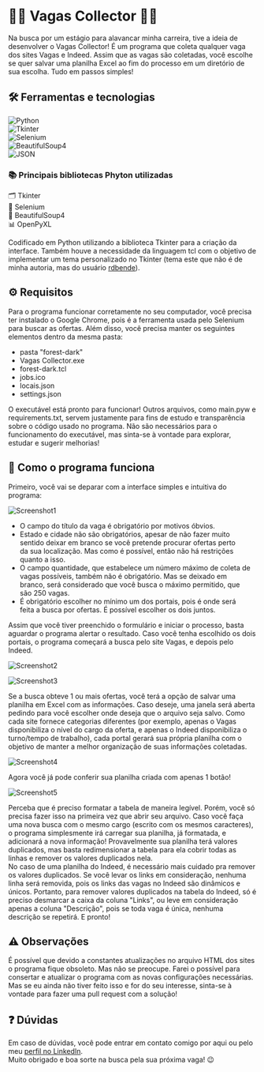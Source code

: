 # 👨‍💻 Vagas Collector 👩‍💻
Na busca por um estágio para alavancar minha carreira, tive a ideia de desenvolver o Vagas Collector! É um programa que coleta qualquer vaga dos sites Vagas e Indeed.
Assim que as vagas são coletadas, você escolhe se quer salvar uma planilha Excel ao fim do processo em um diretório de sua escolha. Tudo em passos simples!

## 🛠️ Ferramentas e tecnologias
![Python](https://img.shields.io/badge/python-3670A0?style=for-the-badge&logo=python&logoColor=ffdd54)\
![Tkinter](https://img.shields.io/badge/Tkinter-%23eeeeee?style=for-the-badge&logo=python&logoColor=%23222222)\
![Selenium](https://img.shields.io/badge/Selenium-%23222?style=for-the-badge&logo=selenium&logoColor=%2343B02A)\
![BeautifulSoup4](https://img.shields.io/badge/BeautifulSoup4-%23eee?style=for-the-badge&logo=python&logoColor=%23222222)\
![JSON](https://img.shields.io/badge/JSON-%23dddddd?style=for-the-badge&logo=json&logoColor=%23000000)

### 📚 Principais bibliotecas Phyton utilizadas
🗂️ Tkinter\
🤖 Selenium\
🍛 BeautifulSoup4\
📊 OpenPyXL

Codificado em Python utilizando a biblioteca Tkinter para a criação da interface. Também houve a necessidade da linguagem tcl com o objetivo de implementar um tema
personalizado no Tkinter (tema este que não é de minha autoria, mas do usuário [rdbende](https://github.com/rdbende)).

## ⚙️ Requisitos
Para o programa funcionar corretamente no seu computador, você precisa ter instalado o Google Chrome, pois é a ferramenta usada pelo Selenium para buscar as ofertas.
Além disso, você precisa manter os seguintes elementos dentro da mesma pasta:
- pasta "forest-dark"
- Vagas Collector.exe
- forest-dark.tcl
- jobs.ico
- locais.json
- settings.json

O executável está pronto para funcionar! Outros arquivos, como main.pyw e requirements.txt, servem justamente para fins de estudo e transparência sobre o código
usado no programa. Não são necessários para o funcionamento do executável, mas sinta-se à vontade para explorar, estudar e sugerir melhorias!

## 📖 Como o programa funciona
Primeiro, você vai se deparar com a interface simples e intuitiva do programa:

![Screenshot1](Vagas%20Collector%20screenshot%201.png)

- O campo do título da vaga é obrigatório por motivos óbvios.
- Estado e cidade não são obrigatórios, apesar de não fazer muito\
  sentido deixar em branco se você pretende procurar ofertas perto\
  da sua localização. Mas como é possível, então não há restrições\
  quanto a isso.
- O campo quantidade, que estabelece um número máximo de coleta de\
  vagas possíveis, também não é obrigatório. Mas se deixado em\
  branco, será considerado que você busca o máximo permitido, que\
  são 250 vagas.
- É obrigatório escolher no mínimo um dos portais, pois é onde será\
  feita a busca por ofertas. É possível escolher os dois juntos.

Assim que você tiver preenchido o formulário e iniciar o processo, basta aguardar o programa alertar o resultado. Caso você tenha escolhido os dois portais,
o programa começará a busca pelo site Vagas, e depois pelo Indeed.

![Screenshot2](Vagas%20Collector%20screenshot%202.png)

![Screenshot3](Vagas%20Collector%20screenshot%203.png)

Se a busca obteve 1 ou mais ofertas, você terá a opção de salvar uma planilha em Excel com as informações. Caso deseje, uma janela será aberta pedindo para você
escolher onde deseja que o arquivo seja salvo. Como cada site fornece categorias diferentes (por exemplo, apenas o Vagas disponibiliza o nível do cargo da
oferta, e apenas o Indeed disponibiliza o turno/tempo de trabalho), cada portal gerará sua própria planilha com o objetivo de manter a melhor organização
de suas informações coletadas.

![Screenshot4](Vagas%20Collector%20screenshot%204.png)

Agora você já pode conferir sua planilha criada com apenas 1 botão!

![Screenshot5](Planilha%20feita%20screenshot.png)

Perceba que é preciso formatar a tabela de maneira legível. Porém, você só precisa fazer isso na primeira vez que abrir seu arquivo. Caso você faça uma nova busca com o mesmo cargo
(escrito com os mesmos caracteres), o programa simplesmente irá carregar sua planilha, já formatada, e adicionará a nova informação! Provavelmente sua planilha terá
valores duplicados, mas basta redimensionar a tabela para ela cobrir todas as linhas e remover os valores duplicados nela.\
No caso de uma planilha do Indeed, é necessário mais cuidado pra remover os valores duplicados. Se você levar os links em consideração, nenhuma linha será
removida, pois os links das vagas no Indeed são dinâmicos e únicos. Portanto, para remover valores duplicados na tabela do Indeed, só é preciso desmarcar a caixa
da coluna "Links", ou leve em consideração apenas a coluna "Descrição", pois se toda vaga é única, nenhuma descrição se repetirá. E pronto!

## ⚠️ Observações

É possível que devido a constantes atualizações no arquivo HTML dos sites o programa fique obsoleto. Mas não se preocupe. Farei o possível para consertar e atualizar
o programa com as novas configurações necessárias. Mas se eu ainda não tiver feito isso e for do seu interesse, sinta-se à vontade para fazer uma pull request
com a solução!

## ❓ Dúvidas

Em caso de dúvidas, você pode entrar em contato comigo por aqui ou pelo meu [perfil no LinkedIn](https://www.linkedin.com/in/davinasc/).\
Muito obrigado e boa sorte na busca pela sua próxima vaga! 😉
